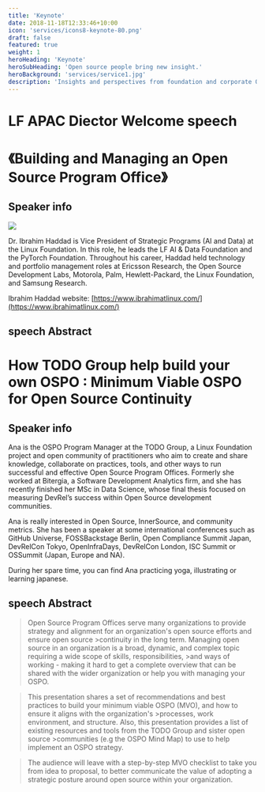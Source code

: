 ```yaml
---
title: 'Keynote'
date: 2018-11-18T12:33:46+10:00
icon: 'services/icons8-keynote-80.png'
draft: false
featured: true
weight: 1
heroHeading: 'Keynote'
heroSubHeading: 'Open source people bring new insight.'
heroBackground: 'services/service1.jpg'
description: 'Insights and perspectives from foundation and corporate OSPO gurus, how to make the work of the open source project office explicit is the main task of the hours-long sharing.'
---
```



# LF APAC Diector  Welcome speech 

# 《Building and Managing an Open Source Program Office》

## Speaker info

![](https://www.ibrahimatlinux.com/wp-content/uploads/2022/03/IbrahimHaddad-Office-e1647255486535.png)

Dr. Ibrahim Haddad is Vice President of Strategic Programs (AI and Data) at the Linux Foundation. In this role, he leads the LF AI & Data Foundation and the PyTorch Foundation. ​​Throughout his career, Haddad held technology and portfolio management roles at Ericsson Research, the Open Source Development Labs, Motorola, Palm, Hewlett-Packard, the Linux Foundation, and Samsung Research. ​

Ibrahim Haddad website: [https://www.ibrahimatlinux.com/](https://www.ibrahimatlinux.com/)

##  speech Abstract



#  How TODO Group help build your own OSPO : Minimum Viable OSPO for Open Source Continuity

## Speaker info 

Ana is the OSPO Program Manager at the TODO Group, a Linux Foundation project and open community of practitioners who aim to create and share knowledge, collaborate on practices, tools, and other ways to run successful and effective Open Source Program Offices. Formerly she worked at Bitergia, a Software Development Analytics firm, and she has recently finished her MSc in Data Science, whose final thesis focused on measuring DevRel’s success within Open Source development communities.

Ana is really interested in Open Source, InnerSource, and community metrics. She has been a speaker at some international conferences such as GitHub Universe, FOSSBackstage Berlin, Open Compliance Summit Japan, DevRelCon Tokyo, OpenInfraDays, DevRelCon London, ISC Summit or OSSummit (Japan, Europe and NA).

During her spare time, you can find Ana practicing yoga, illustrating or learning japanese.


##  speech Abstract

> Open Source Program Offices serve many organizations to provide strategy and alignment for an organization's open source efforts and ensure open source >continuity in the long term. Managing open source in an organization is a broad, dynamic, and complex topic requiring a wide scope of skills, responsibilities, >and ways of working - making it hard to get a complete overview that can be shared with the wider organization or help you with managing your OSPO.

> This presentation shares a set of recommendations and best practices to build your minimum viable OSPO (MVO), and how to ensure it aligns with the organization's >processes, work environment, and structure. Also, this presentation provides a list of existing resources and tools from the TODO Group and sister open source >communities (e.g the OSPO Mind Map) to use to help implement an OSPO strategy.

>The audience will leave with a step-by-step MVO checklist to take you from idea to proposal, to better communicate the value of adopting a strategic posture around open source within your organization.